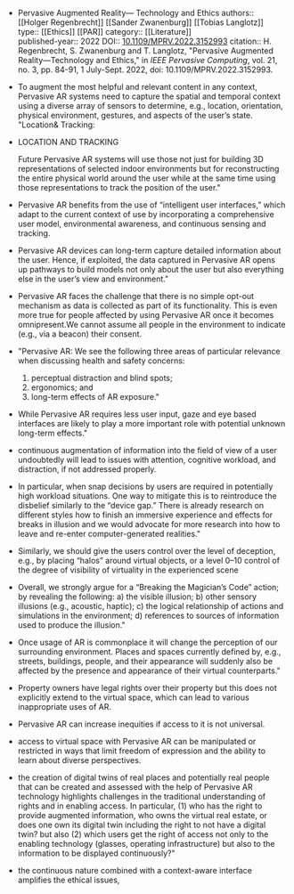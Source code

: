 - Pervasive Augmented Reality— Technology and Ethics
  authors:: [[Holger Regenbrecht]] [[Sander Zwanenburg]] [[Tobias Langlotz]]
  type:: [[Ethics]] [[PAR]] 
  category:: [[Literature]]  
  published-year:: 2022
  DOI:: [10.1109/MPRV.2022.3152993](https://doi.org/10.1109/MPRV.2022.3152993) 
  citation:: H. Regenbrecht, S. Zwanenburg and T. Langlotz, "Pervasive Augmented Reality—Technology and Ethics," in *IEEE Pervasive Computing*, vol. 21, no. 3, pp. 84-91, 1 July-Sept. 2022, doi: 10.1109/MPRV.2022.3152993.
- To augment the most helpful and relevant content in any context, Pervasive AR systems need to capture the spatial and temporal context using a diverse array of sensors to determine, e.g., location, orientation, physical environment, gestures, and aspects of the user’s state.
  "Location& Tracking:
- LOCATION AND TRACKING
  
  Future Pervasive AR systems will use those not just for building 3D representations of selected indoor environments but for reconstructing the entire physical world around the user while at the same time using those representations to track the position of the user."
- Pervasive AR benefits from the use of “intelligent user interfaces,” which adapt to the current context of use by incorporating a comprehensive user model, environmental awareness, and continuous sensing and tracking.
- Pervasive AR devices can long-term capture detailed information about the user.
  Hence, if exploited, the data captured in Pervasive AR opens up pathways to build models not only about the user but also everything else in the user’s view and environment."
- Pervasive AR faces the challenge that there is no simple opt-out mechanism as data is collected as part of its functionality. This is even more true for people affected by using Pervasive AR once it becomes omnipresent.We cannot assume all people in the environment to indicate (e.g., via a beacon) their consent.
- "Pervasive AR: We see the following three areas of particular relevance when discussing health and safety concerns:
  1) perceptual distraction and blind spots;
  2) ergonomics; and
  3) long-term effects of AR exposure."
- While Pervasive AR requires less user input, gaze and eye based
  interfaces are likely to play a more important role with potential unknown long-term effects."
- continuous augmentation of information into the field of view of a user undoubtedly will lead to issues with attention, cognitive workload, and distraction, if not addressed properly.
- In particular, when snap decisions by users are required in potentially high workload situations. One way to mitigate this is to reintroduce the disbelief similarly to the “device gap.” 
  There is already research on different styles how to finish an immersive experience and effects for breaks in  illusion and we would advocate for more research into how to leave and re-enter computer-generated realities."
- Similarly, we should give the users control over the level of deception, e.g., by placing “halos” around virtual objects, or a level 0–10 control of the degree of visibility of virtuality in the  experienced scene
- Overall, we strongly argue for a “Breaking the Magician’s Code” action; by revealing the following:
  a) the visible illusion;
  b) other sensory illusions (e.g., acoustic, haptic);
  c) the logical relationship of actions and simulations in the environment;
  d) references to sources of information used to produce the illusion."
- Once usage of AR is commonplace it will change the perception of our surrounding environment.
  Places and spaces currently defined by, e.g., streets, buildings, people, and their appearance will suddenly also be affected by the presence and appearance of their virtual counterparts."
- Property owners have legal rights over their property but this does not explicitly extend to the virtual space, which can lead to various inappropriate uses of AR.
- Pervasive AR can increase inequities if access to it is not universal.
- access to virtual space with Pervasive AR can be manipulated or restricted in ways that limit freedom of expression and the ability to learn about diverse perspectives.
- the creation of digital twins of real places and potentially real people that can be created and assessed with the help of Pervasive AR technology highlights challenges in the traditional understanding of rights and in enabling access.
  In particular, (1) who has the right to provide augmented information, who owns the virtual real estate, or does one own its digital twin including the right to not have a digital twin? but also (2) which users get the right of access not only to the enabling technology (glasses, operating infrastructure) but also to the information to be displayed continuously?"
- the continuous nature combined with a context-aware interface amplifies the ethical issues,